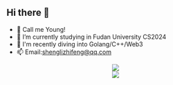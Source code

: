 ## Hi there 👋

- 🤩 Call me Young!
- 🌱 I’m currently studying in Fudan University CS2024 
- 👯 I'm recently diving into Golang/C++/Web3
- 📫 Email:shenglizhifeng@qq.com

<div align="center"> <img src="https://github-readme-stats.vercel.app/api/top-langs/?username=sun0225SUN&hide_title=true&hide_border=true&layout=compact&langs_count=6&text_color=000&icon_color=fff&bg_color=0,52fa5a,4dfcff,c64dff&theme=graywhite" /> </div>

<div align="center"> <img src="https://github-readme-streak-stats.herokuapp.com/?user=sun0225SUN" /> </div>

